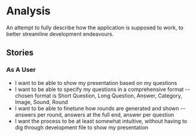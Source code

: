 # Analysis
An attempt to fully describe how the application is supposed to work, to better streamline development endeavours.

## Stories
### As A User
- I want to be able to show my presentation based on my questions
- I want to be able to specify my questions in a comprehensive format
-- chosen format is Short Question, Long Question, Answer, Category, Image, Sound, Round
- I want to be able to finetune how rounds are generated and shown
-- answers per round, answers at the full end, answer per question
- I want the process to be at least somewhat intuitive, without having to dig through development file to show my presentation